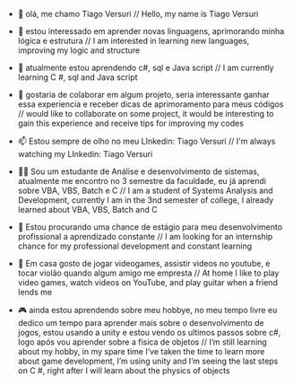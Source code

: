 - 👋 olá, me chamo Tiago Versuri //  Hello, my name is Tiago Versuri
     
- 👀 estou interessado em aprender novas linguagens, aprimorando minha lógica e estrutura 
    // I am interested in learning new languages, improving my logic and structure
     
- 🌱  atualmente estou aprendendo c#, sql e Java script //  I am currently learning C #, sql and Java script
       
      
- 💞️ gostaria de colaborar em algum projeto, seria interessante ganhar essa experiencia e receber dicas de aprimoramento para meus códigos
     //  would like to collaborate on some project, it would be interesting to gain this experience and receive tips for improving my codes
      
- 📫 Estou sempre de olho no meu LInkedin: Tiago Versuri // I'm always watching my LInkedin: Tiago Versuri

- 🧑🏻 Sou um estudante de Análise e desenvolvimento de sistemas, atualmente me encontro no 3 semestre da faculdade, eu já aprendi sobre VBA, VBS, Batch e C
  // I am a student of Systems Analysis and Development, currently I am in the 3nd semester of college, I already learned about VBA, VBS, Batch and C
  
- 💼 Estou procurando uma chance de estágio para meu desenvolvimento profissional a aprendizado constante // I am looking for an internship chance for my professional development and constant learning
      
- 🏢 Em casa gosto de jogar videogames, assistir videos no youtube, e tocar violão quando algum amigo me empresta //  At home I like to play video games, watch videos on YouTube, and play guitar when a friend lends me 
    
- 🎮  ainda estou aprendendo sobre meu hobbye, no meu tempo livre eu dedico um tempo para aprender mais sobre o desenvolvimento de jogos, estou usando a unity e estou
vendo os ultimos passos sobre c#, logo após vou aprender sobre a fisica de objetos // I’m still learning about my hobby, in my spare time I’ve taken the time to learn more about game development, I’m using unity and I’m
seeing the last steps on C #, right after I will learn about the physics of objects
<!---
trocajhinlho/trocajhinlho is a ✨ special ✨ repository because its `README.md` (this file) appears on your GitHub profile.
You can click the Preview link to take a look at your changes.
--->
